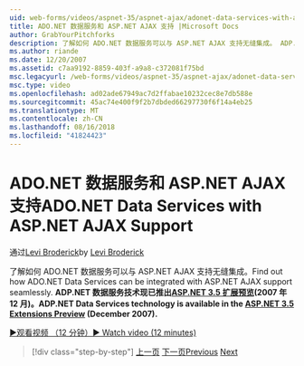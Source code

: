 ```yaml
---
uid: web-forms/videos/aspnet-35/aspnet-ajax/adonet-data-services-with-aspnet-ajax-support
title: ADO.NET 数据服务和 ASP.NET AJAX 支持 |Microsoft Docs
author: GrabYourPitchforks
description: 了解如何 ADO.NET 数据服务可以与 ASP.NET AJAX 支持无缝集成。 ADP.NET 数据服务技术现已推出 ASP.NET 3.5 E....
ms.author: riande
ms.date: 12/20/2007
ms.assetid: c7aa9192-8859-403f-a9a8-c372081f75bd
msc.legacyurl: /web-forms/videos/aspnet-35/aspnet-ajax/adonet-data-services-with-aspnet-ajax-support
msc.type: video
ms.openlocfilehash: ad02ade67949ac7d2ffabae10232cec8e7db588e
ms.sourcegitcommit: 45ac74e400f9f2b7dbded66297730f6f14a4eb25
ms.translationtype: MT
ms.contentlocale: zh-CN
ms.lasthandoff: 08/16/2018
ms.locfileid: "41824423"
---
```

<a name="adonet-data-services-with-aspnet-ajax-support"></a><span data-ttu-id="b2635-104">ADO.NET 数据服务和 ASP.NET AJAX 支持</span><span class="sxs-lookup"><span data-stu-id="b2635-104">ADO.NET Data Services with ASP.NET AJAX Support</span></span>
====================
<span data-ttu-id="b2635-105">通过[Levi Broderick](https://github.com/GrabYourPitchforks)</span><span class="sxs-lookup"><span data-stu-id="b2635-105">by [Levi Broderick](https://github.com/GrabYourPitchforks)</span></span>

<span data-ttu-id="b2635-106">了解如何 ADO.NET 数据服务可以与 ASP.NET AJAX 支持无缝集成。</span><span class="sxs-lookup"><span data-stu-id="b2635-106">Find out how ADO.NET Data Services can be integrated with ASP.NET AJAX support seamlessly.</span></span> <span data-ttu-id="b2635-107">**ADP.NET 数据服务技术现已推出[ASP.NET 3.5 扩展预览](https://www.asp.net/downloads/35-sp1#find)(2007 年 12 月)。**</span><span class="sxs-lookup"><span data-stu-id="b2635-107">**ADP.NET Data Services technology is available in the [ASP.NET 3.5 Extensions Preview](https://www.asp.net/downloads/35-sp1#find) (December 2007).**</span></span>

[<span data-ttu-id="b2635-108">&#9654;观看视频 （12 分钟）</span><span class="sxs-lookup"><span data-stu-id="b2635-108">&#9654; Watch video (12 minutes)</span></span>](https://channel9.msdn.com/Blogs/ASP-NET-Site-Videos/adonet-data-services-with-aspnet-ajax-support)

> [!div class="step-by-step"]
> <span data-ttu-id="b2635-109">[上一页](aspnet-ajax-a-demonstration-of-aspnet-ajax.md)
> [下一页](introduction-to-aspnet-ajax-history.md)</span><span class="sxs-lookup"><span data-stu-id="b2635-109">[Previous](aspnet-ajax-a-demonstration-of-aspnet-ajax.md)
[Next](introduction-to-aspnet-ajax-history.md)</span></span>
